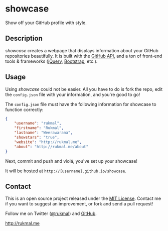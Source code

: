 # showcase

Show off your GitHub profile with style.

## Description

*_showcase_* creates a webpage that displays information about your GitHub repositories beautifully. It is built with the [GitHub API](http://developer.github.com), and a ton of front-end tools & frameworks ([jQuery](http://jquery.com), [Bootstrap](http://getbootstrap.com), etc.).

## Usage

Using *_showcase_* could not be easier. All you have to do is fork the repo, edit the ```config.json``` file with your information, and you're good to go!

The ```config.json``` file must have the following information for showcase to function correctly:

```JSON
{
    "username": "rukmal",
    "firstname": "Rukmal",
    "lastname": "Weerawarana",
    "showstars": "true",
    "website": "http://rukmal.me",
    "about": "http://rukmal.me/about"
}
```

Next, commit and push and violá, you've set up your showcase!

It will be hosted at ```http://[username].github.io/showcase```.

## Contact

This is an open source project released under the [MIT License](LICENSE). Contact me if you want to suggest an improvement, or fork and send a pull request!

Follow me on Twitter ([@rukmal](http://twitter.com/rukmal_w)) and [GitHub](http://github.com/rukmal).

http://rukmal.me